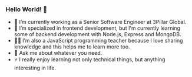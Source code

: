 ### Hello World! 👋

- 🔭 I’m currently working as a Senior Software Engineer at 3Pillar Global.
- 🌱 I’m specialized in frontend development, but I'm currently learning some of backend development with Node.js, Express and MongoDB.
- 👨‍🏫 I’m also a JavaScript programming teacher because I love sharing knowledge and this helps me to learn more too.
- 💬 Ask me about whatever you need.
- ⚡ I really enjoy learning not only technical things, but anything interesting in life.
